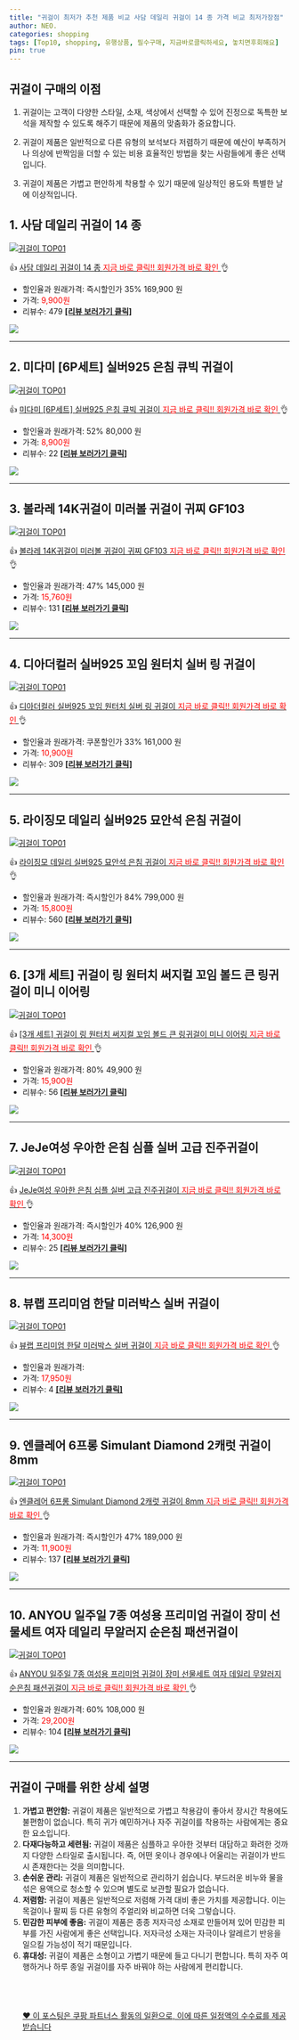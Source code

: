 ```yaml
---
title: "귀걸이 최저가 추천 제품 비교 사담 데일리 귀걸이 14 종 가격 비교 최저가장점"
author: NEO.
categories: shopping
tags: [Top10, shopping, 유행상품, 필수구매, 지금바로클릭하세요, 놓치면후회해요]
pin: true
---
```

## 귀걸이 구매의 이점
1. 귀걸이는 고객이 다양한 스타일, 소재, 색상에서 선택할 수 있어 진정으로 독특한 보석을 제작할 수 있도록 해주기 때문에 제품의 맞춤화가 중요합니다.

2. 귀걸이 제품은 일반적으로 다른 유형의 보석보다 저렴하기 때문에 예산이 부족하거나 의상에 반짝임을 더할 수 있는 비용 효율적인 방법을 찾는 사람들에게 좋은 선택입니다.

3. 귀걸이 제품은 가볍고 편안하게 착용할 수 있기 때문에 일상적인 용도와 특별한 날에 이상적입니다.

   

## 1. 사담 데일리 귀걸이 14 종

[![귀걸이 TOP01](https://thumbnail7.coupangcdn.com/thumbnails/remote/490x490ex/image/vendor_inventory/2afc/2f126bec0643b8c79ff5bce968155bd9ad3cab2e31c1e35211e6369c66e4.jpg)](https://link.coupang.com/re/AFFSDP?lptag=AF3617701&subid=GithubCoopas&pageKey=7702752718&traceid=V0-153&itemId=20628127172&vendorItemId=87689971744)


👍 [사담 데일리 귀걸이 14 종 <font color=red> 지금 바로 클릭!! 회원가격 바로 확인 </font> ](https://link.coupang.com/re/AFFSDP?lptag=AF3617701&subid=GithubCoopas&pageKey=7702752718&traceid=V0-153&itemId=20628127172&vendorItemId=87689971744) 👌 


- 할인율과 원래가격: 즉시할인가 35%  169,900   원
- 가격: <span style='color:red'>9,900원</span>
- 리뷰수: 479  [**[리뷰 보러가기 클릭]**](https://link.coupang.com/re/AFFSDP?lptag=AF3617701&subid=GithubCoopas&pageKey=7702752718&traceid=V0-153&itemId=20628127172&vendorItemId=87689971744)

[![](/discount_price.png)](https://link.coupang.com/re/AFFSDP?lptag=AF3617701&subid=GithubCoopas&pageKey=7702752718&traceid=V0-153&itemId=20628127172&vendorItemId=87689971744)

---


   

## 2. 미다미 [6P세트] 실버925 은침 큐빅 귀걸이

[![귀걸이 TOP01](https://thumbnail7.coupangcdn.com/thumbnails/remote/490x490ex/image/vendor_inventory/43f1/c0441d70709600fbea35d9d4d8c92f1e3de6a064ae8e8f24ef2f394d58c5.jpg)](https://link.coupang.com/re/AFFSDP?lptag=AF3617701&subid=GithubCoopas&pageKey=7278766133&traceid=V0-153&itemId=18579034204&vendorItemId=85715746457)


👍 [미다미 [6P세트] 실버925 은침 큐빅 귀걸이 <font color=red> 지금 바로 클릭!! 회원가격 바로 확인 </font> ](https://link.coupang.com/re/AFFSDP?lptag=AF3617701&subid=GithubCoopas&pageKey=7278766133&traceid=V0-153&itemId=18579034204&vendorItemId=85715746457) 👌 


- 할인율과 원래가격: 52%  80,000   원
- 가격: <span style='color:red'>8,900원</span>
- 리뷰수: 22  [**[리뷰 보러가기 클릭]**](https://link.coupang.com/re/AFFSDP?lptag=AF3617701&subid=GithubCoopas&pageKey=7278766133&traceid=V0-153&itemId=18579034204&vendorItemId=85715746457)

[![](/discount_price.png)](https://link.coupang.com/re/AFFSDP?lptag=AF3617701&subid=GithubCoopas&pageKey=7278766133&traceid=V0-153&itemId=18579034204&vendorItemId=85715746457)

---


   

## 3. 볼라레 14K귀걸이 미러볼 귀걸이 귀찌 GF103

[![귀걸이 TOP01](https://thumbnail6.coupangcdn.com/thumbnails/remote/490x490ex/image/vendor_inventory/1de9/575085a3dc391db92316b3c7955434f2889a09d47e9fc10d123cf2346afc.jpg)](https://link.coupang.com/re/AFFSDP?lptag=AF3617701&subid=GithubCoopas&pageKey=304302737&traceid=V0-153&itemId=957690019&vendorItemId=85198795639)


👍 [볼라레 14K귀걸이 미러볼 귀걸이 귀찌 GF103 <font color=red> 지금 바로 클릭!! 회원가격 바로 확인 </font> ](https://link.coupang.com/re/AFFSDP?lptag=AF3617701&subid=GithubCoopas&pageKey=304302737&traceid=V0-153&itemId=957690019&vendorItemId=85198795639) 👌 


- 할인율과 원래가격: 47%  145,000   원
- 가격: <span style='color:red'>15,760원</span>
- 리뷰수: 131  [**[리뷰 보러가기 클릭]**](https://link.coupang.com/re/AFFSDP?lptag=AF3617701&subid=GithubCoopas&pageKey=304302737&traceid=V0-153&itemId=957690019&vendorItemId=85198795639)

[![](/discount_price.png)](https://link.coupang.com/re/AFFSDP?lptag=AF3617701&subid=GithubCoopas&pageKey=304302737&traceid=V0-153&itemId=957690019&vendorItemId=85198795639)

---


   

## 4. 디아더컬러 실버925 꼬임 원터치 실버 링 귀걸이

[![귀걸이 TOP01](https://thumbnail6.coupangcdn.com/thumbnails/remote/490x490ex/image/retail/images/2300415711099676-22998535-3698-4652-a4c5-570e04758f41.jpg)](https://link.coupang.com/re/AFFSDP?lptag=AF3617701&subid=GithubCoopas&pageKey=6713086162&traceid=V0-153&itemId=15591971275&vendorItemId=82810858916)


👍 [디아더컬러 실버925 꼬임 원터치 실버 링 귀걸이 <font color=red> 지금 바로 클릭!! 회원가격 바로 확인 </font> ](https://link.coupang.com/re/AFFSDP?lptag=AF3617701&subid=GithubCoopas&pageKey=6713086162&traceid=V0-153&itemId=15591971275&vendorItemId=82810858916) 👌 


- 할인율과 원래가격: 쿠폰할인가 33%  161,000   원
- 가격: <span style='color:red'>10,900원</span>
- 리뷰수: 309  [**[리뷰 보러가기 클릭]**](https://link.coupang.com/re/AFFSDP?lptag=AF3617701&subid=GithubCoopas&pageKey=6713086162&traceid=V0-153&itemId=15591971275&vendorItemId=82810858916)

[![](/discount_price.png)](https://link.coupang.com/re/AFFSDP?lptag=AF3617701&subid=GithubCoopas&pageKey=6713086162&traceid=V0-153&itemId=15591971275&vendorItemId=82810858916)

---


   

## 5. 라이징모 데일리 실버925 묘안석 은침 귀걸이

[![귀걸이 TOP01](https://thumbnail6.coupangcdn.com/thumbnails/remote/490x490ex/image/vendor_inventory/e817/756ea30b04304697f8e30c8ad2f55a8c63b0376b3d0985b621421e8fdee5.jpg)](https://link.coupang.com/re/AFFSDP?lptag=AF3617701&subid=GithubCoopas&pageKey=7386351064&traceid=V0-153&itemId=19087749642&vendorItemId=86246121064)


👍 [라이징모 데일리 실버925 묘안석 은침 귀걸이 <font color=red> 지금 바로 클릭!! 회원가격 바로 확인 </font> ](https://link.coupang.com/re/AFFSDP?lptag=AF3617701&subid=GithubCoopas&pageKey=7386351064&traceid=V0-153&itemId=19087749642&vendorItemId=86246121064) 👌 


- 할인율과 원래가격: 즉시할인가 84%  799,000   원
- 가격: <span style='color:red'>15,800원</span>
- 리뷰수: 560  [**[리뷰 보러가기 클릭]**](https://link.coupang.com/re/AFFSDP?lptag=AF3617701&subid=GithubCoopas&pageKey=7386351064&traceid=V0-153&itemId=19087749642&vendorItemId=86246121064)

[![](/discount_price.png)](https://link.coupang.com/re/AFFSDP?lptag=AF3617701&subid=GithubCoopas&pageKey=7386351064&traceid=V0-153&itemId=19087749642&vendorItemId=86246121064)

---


   

## 6. [3개 세트] 귀걸이 링 원터치 써지컬 꼬임 볼드 큰 링귀걸이 미니 이어링

[![귀걸이 TOP01](https://thumbnail8.coupangcdn.com/thumbnails/remote/490x490ex/image/vendor_inventory/8bcd/42abf69db4bc9bea24a9da5202deec396a4207e1584e3b218099963c3d01.png)](https://link.coupang.com/re/AFFSDP?lptag=AF3617701&subid=GithubCoopas&pageKey=7154184519&traceid=V0-153&itemId=17992352152&vendorItemId=85148876451)


👍 [[3개 세트] 귀걸이 링 원터치 써지컬 꼬임 볼드 큰 링귀걸이 미니 이어링 <font color=red> 지금 바로 클릭!! 회원가격 바로 확인 </font> ](https://link.coupang.com/re/AFFSDP?lptag=AF3617701&subid=GithubCoopas&pageKey=7154184519&traceid=V0-153&itemId=17992352152&vendorItemId=85148876451) 👌 


- 할인율과 원래가격: 80%  49,900   원
- 가격: <span style='color:red'>15,900원</span>
- 리뷰수: 56  [**[리뷰 보러가기 클릭]**](https://link.coupang.com/re/AFFSDP?lptag=AF3617701&subid=GithubCoopas&pageKey=7154184519&traceid=V0-153&itemId=17992352152&vendorItemId=85148876451)

[![](/discount_price.png)](https://link.coupang.com/re/AFFSDP?lptag=AF3617701&subid=GithubCoopas&pageKey=7154184519&traceid=V0-153&itemId=17992352152&vendorItemId=85148876451)

---


   

## 7. JeJe여성 우아한 은침 심플 실버 고급 진주귀걸이

[![귀걸이 TOP01](https://thumbnail8.coupangcdn.com/thumbnails/remote/490x490ex/image/vendor_inventory/92d9/99b64dfbb959939bf6ca745b34f1d64896949dda6035be771bd2913d1e47.jpg)](https://link.coupang.com/re/AFFSDP?lptag=AF3617701&subid=GithubCoopas&pageKey=7677731673&traceid=V0-153&itemId=20498955914&vendorItemId=87577233841)


👍 [JeJe여성 우아한 은침 심플 실버 고급 진주귀걸이 <font color=red> 지금 바로 클릭!! 회원가격 바로 확인 </font> ](https://link.coupang.com/re/AFFSDP?lptag=AF3617701&subid=GithubCoopas&pageKey=7677731673&traceid=V0-153&itemId=20498955914&vendorItemId=87577233841) 👌 


- 할인율과 원래가격: 즉시할인가 40%  126,900   원
- 가격: <span style='color:red'>14,300원</span>
- 리뷰수: 25  [**[리뷰 보러가기 클릭]**](https://link.coupang.com/re/AFFSDP?lptag=AF3617701&subid=GithubCoopas&pageKey=7677731673&traceid=V0-153&itemId=20498955914&vendorItemId=87577233841)

[![](/discount_price.png)](https://link.coupang.com/re/AFFSDP?lptag=AF3617701&subid=GithubCoopas&pageKey=7677731673&traceid=V0-153&itemId=20498955914&vendorItemId=87577233841)

---


   

## 8. 뷰랩 프리미엄 한달 미러박스 실버 귀걸이

[![귀걸이 TOP01](https://thumbnail6.coupangcdn.com/thumbnails/remote/490x490ex/image/retail/images/2020/12/16/8/5/4fd26294-16db-43f1-949b-8e4ac861f8a4.jpg)](https://link.coupang.com/re/AFFSDP?lptag=AF3617701&subid=GithubCoopas&pageKey=4631901552&traceid=V0-153&itemId=5751815937&vendorItemId=73050440490)


👍 [뷰랩 프리미엄 한달 미러박스 실버 귀걸이 <font color=red> 지금 바로 클릭!! 회원가격 바로 확인 </font> ](https://link.coupang.com/re/AFFSDP?lptag=AF3617701&subid=GithubCoopas&pageKey=4631901552&traceid=V0-153&itemId=5751815937&vendorItemId=73050440490) 👌 


- 할인율과 원래가격: 
- 가격: <span style='color:red'>17,950원</span>
- 리뷰수: 4  [**[리뷰 보러가기 클릭]**](https://link.coupang.com/re/AFFSDP?lptag=AF3617701&subid=GithubCoopas&pageKey=4631901552&traceid=V0-153&itemId=5751815937&vendorItemId=73050440490)

[![](/discount_price.png)](https://link.coupang.com/re/AFFSDP?lptag=AF3617701&subid=GithubCoopas&pageKey=4631901552&traceid=V0-153&itemId=5751815937&vendorItemId=73050440490)

---


   

## 9. 엔클레어 6프롱 Simulant Diamond 2캐럿 귀걸이 8mm

[![귀걸이 TOP01](https://thumbnail6.coupangcdn.com/thumbnails/remote/490x490ex/image/retail/images/1927568860652566-797d19d7-7760-4ec6-9eac-9cb5af2a8726.jpg)](https://link.coupang.com/re/AFFSDP?lptag=AF3617701&subid=GithubCoopas&pageKey=7316877611&traceid=V0-153&itemId=18757309017&vendorItemId=85889192119)


👍 [엔클레어 6프롱 Simulant Diamond 2캐럿 귀걸이 8mm <font color=red> 지금 바로 클릭!! 회원가격 바로 확인 </font> ](https://link.coupang.com/re/AFFSDP?lptag=AF3617701&subid=GithubCoopas&pageKey=7316877611&traceid=V0-153&itemId=18757309017&vendorItemId=85889192119) 👌 


- 할인율과 원래가격: 즉시할인가 47%  189,000   원
- 가격: <span style='color:red'>11,900원</span>
- 리뷰수: 137  [**[리뷰 보러가기 클릭]**](https://link.coupang.com/re/AFFSDP?lptag=AF3617701&subid=GithubCoopas&pageKey=7316877611&traceid=V0-153&itemId=18757309017&vendorItemId=85889192119)

[![](/discount_price.png)](https://link.coupang.com/re/AFFSDP?lptag=AF3617701&subid=GithubCoopas&pageKey=7316877611&traceid=V0-153&itemId=18757309017&vendorItemId=85889192119)

---


   

## 10. ANYOU 일주일 7종 여성용 프리미엄 귀걸이 장미 선물세트 여자 데일리 무알러지 순은침 패션귀걸이

[![귀걸이 TOP01](https://thumbnail6.coupangcdn.com/thumbnails/remote/490x490ex/image/vendor_inventory/28e9/022d570c2def3d8ec031c0f12eb65f9355680b09c162081151bf675d6ec3.jpg)](https://link.coupang.com/re/AFFSDP?lptag=AF3617701&subid=GithubCoopas&pageKey=7095313991&traceid=V0-153&itemId=17693624924&vendorItemId=87247252042)


👍 [ANYOU 일주일 7종 여성용 프리미엄 귀걸이 장미 선물세트 여자 데일리 무알러지 순은침 패션귀걸이 <font color=red> 지금 바로 클릭!! 회원가격 바로 확인 </font> ](https://link.coupang.com/re/AFFSDP?lptag=AF3617701&subid=GithubCoopas&pageKey=7095313991&traceid=V0-153&itemId=17693624924&vendorItemId=87247252042) 👌 


- 할인율과 원래가격: 60%  108,000   원
- 가격: <span style='color:red'>29,200원</span>
- 리뷰수: 104  [**[리뷰 보러가기 클릭]**](https://link.coupang.com/re/AFFSDP?lptag=AF3617701&subid=GithubCoopas&pageKey=7095313991&traceid=V0-153&itemId=17693624924&vendorItemId=87247252042)

[![](/discount_price.png)](https://link.coupang.com/re/AFFSDP?lptag=AF3617701&subid=GithubCoopas&pageKey=7095313991&traceid=V0-153&itemId=17693624924&vendorItemId=87247252042)

---
## 귀걸이 구매를 위한 상세 설명
1. **가볍고 편안함:** 귀걸이 제품은 일반적으로 가볍고 착용감이 좋아서 장시간 착용에도 불편함이 없습니다. 특히 귀가 예민하거나 자주 귀걸이를 착용하는 사람에게는 중요한 요소입니다.
2. **다재다능하고 세련됨:** 귀걸이 제품은 심플하고 우아한 것부터 대담하고 화려한 것까지 다양한 스타일로 출시됩니다. 즉, 어떤 옷이나 경우에나 어울리는 귀걸이가 반드시 존재한다는 것을 의미합니다.
3. **손쉬운 관리:** 귀걸이 제품은 일반적으로 관리하기 쉽습니다. 부드러운 비누와 물을 섞은 용액으로 청소할 수 있으며 별도로 보관할 필요가 없습니다.
4. **저렴함:** 귀걸이 제품은 일반적으로 저렴해 가격 대비 좋은 가치를 제공합니다. 이는 목걸이나 팔찌 등 다른 유형의 주얼리와 비교하면 더욱 그렇습니다.
5. **민감한 피부에 좋음:** 귀걸이 제품은 종종 저자극성 소재로 만들어져 있어 민감한 피부를 가진 사람에게 좋은 선택입니다. 저자극성 소재는 자극이나 알레르기 반응을 일으킬 가능성이 적기 때문입니다.
6. **휴대성:** 귀걸이 제품은 소형이고 가볍기 때문에 들고 다니기 편합니다. 특히 자주 여행하거나 하루 종일 귀걸이를 자주 바꿔야 하는 사람에게 편리합니다.<br><br><br><br><br> [ ❤  이 포스팅은 쿠팡 파트너스 활동의 일환으로, 이에 따른 일정액의 수수료를 제공받습니다](https://link.coupang.com/a/bcEFyh)
